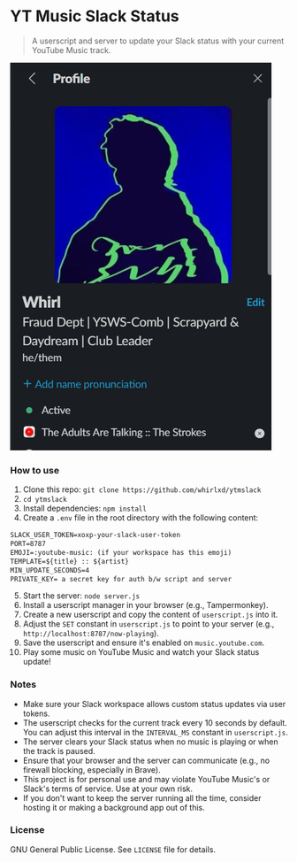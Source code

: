 # YT Music Slack Status
> A userscript and server to update your Slack status with your current YouTube Music track.

![example](image.png)
### How to use
1. Clone this repo: `git clone https://github.com/whirlxd/ytmslack`
2. `cd ytmslack`
3. Install dependencies: `npm install`
4. Create a `.env` file in the root directory with the following content:
 ```
SLACK_USER_TOKEN=xoxp-your-slack-user-token
PORT=8787
EMOJI=:youtube-music: (if your workspace has this emoji)
TEMPLATE=${title} :: ${artist} 
MIN_UPDATE_SECONDS=4
PRIVATE_KEY= a secret key for auth b/w script and server
```
5. Start the server: `node server.js`
6. Install a userscript manager in your browser (e.g., Tampermonkey).
7. Create a new userscript and copy the content of `userscript.js` into it.
8. Adjust the `SET` constant in `userscript.js` to point to your server (e.g., `http://localhost:8787/now-playing`).
9. Save the userscript and ensure it's enabled on `music.youtube.com`.
10. Play some music on YouTube Music and watch your Slack status update!

### Notes
- Make sure your Slack workspace allows custom status updates via user tokens.
- The userscript checks for the current track every 10 seconds by default. You can adjust this interval in the `INTERVAL_MS` constant in `userscript.js`.
- The server clears your Slack status when no music is playing or when the track is paused.
- Ensure that your browser and the server can communicate (e.g., no firewall blocking, especially in Brave).
- This project is for personal use and may violate YouTube Music's or Slack's terms of service. Use at your own risk.
- If you don't want to keep the server running all the time, consider hosting it or making a background app out of this.

### License
GNU General Public License. See `LICENSE` file for details.